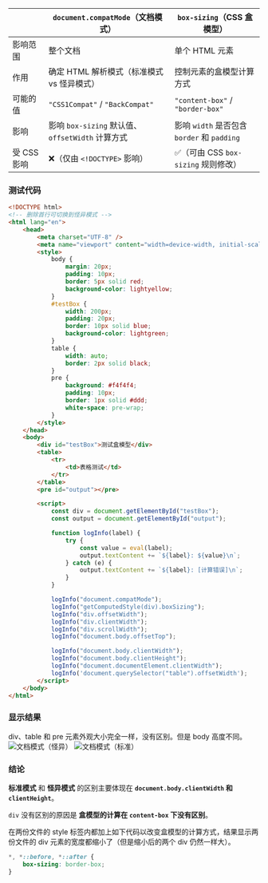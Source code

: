 |          | `document.compatMode`（文档模式）            | `box-sizing`（CSS 盒模型）                |
| -------- | -------------------------------------- | ------------------------------------ |
| 影响范围     | 整个文档                                   | 单个 HTML 元素                           |
| 作用       | 确定 HTML 解析模式（标准模式 vs 怪异模式）             | 控制元素的盒模型计算方式                         |
| 可能的值     | `"CSS1Compat"` / `"BackCompat"`        | `"content-box"` / `"border-box"`     |
| 影响       | 影响 `box-sizing` 默认值、`offsetWidth` 计算方式 | 影响 `width` 是否包含 `border` 和 `padding` |
| 受 CSS 影响 | ❌（仅由 `<!DOCTYPE>` 影响）                  | ✅（可由 CSS `box-sizing` 规则修改）          |

### 测试代码

```html
<!DOCTYPE html>
<!-- 删除首行可切换到怪异模式 -->
<html lang="en">
	<head>
		<meta charset="UTF-8" />
		<meta name="viewport" content="width=device-width, initial-scale=1.0" />
		<style>
			body {
			    margin: 20px;
			    padding: 10px;
			    border: 5px solid red;
			    background-color: lightyellow;
			}
			#testBox {
			    width: 200px;
			    padding: 20px;
			    border: 10px solid blue;
			    background-color: lightgreen;
			}
			table {
			    width: auto;
			    border: 2px solid black;
			}
			pre {
			    background: #f4f4f4;
			    padding: 10px;
			    border: 1px solid #ddd;
			    white-space: pre-wrap;
			}
		</style>
	</head>
	<body>
		<div id="testBox">测试盒模型</div>
		<table>
			<tr>
				<td>表格测试</td>
			</tr>
		</table>
		<pre id="output"></pre>

		<script>
			const div = document.getElementById("testBox");
			const output = document.getElementById("output");

			function logInfo(label) {
				try {
					const value = eval(label);
					output.textContent += `${label}: ${value}\n`;
				} catch (e) {
					output.textContent += `${label}: [计算错误]\n`;
				}
			}

			logInfo("document.compatMode");
			logInfo("getComputedStyle(div).boxSizing");
			logInfo("div.offsetWidth");
			logInfo("div.clientWidth");
			logInfo("div.scrollWidth");
			logInfo("document.body.offsetTop");

			logInfo("document.body.clientWidth");
			logInfo("document.body.clientHeight");
			logInfo("document.documentElement.clientWidth");
			logInfo('document.querySelector("table").offsetWidth');
		</script>
	</body>
</html>
```

### 显示结果

div、table 和 pre 元素外观大小完全一样，没有区别。但是 body 高度不同。
![文档模式（怪异）](https://lib.zhaiduting.work.gd/uPic/文档模式（怪异）.png)
![文档模式（标准）](https://lib.zhaiduting.work.gd/uPic/文档模式（标准）.png)

### 结论

**标准模式** 和 **怪异模式** 的区别主要体现在 **`document.body.clientWidth` 和 `clientHeight`**。

`div` 没有区别的原因是 **盒模型的计算在 `content-box` 下没有区别**。

在两份文件的 style 标签内都加上如下代码以改变盒模型的计算方式，结果显示两份文件的 div 元素的宽度都缩小了（但是缩小后的两个 div 仍然一样大）。

```css
*, *::before, *::after {
    box-sizing: border-box;
}
```

